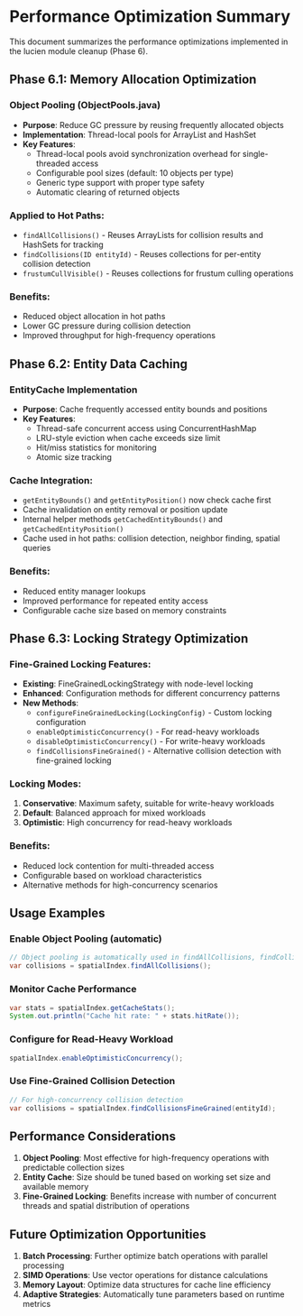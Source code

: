 # Performance Optimization Summary

This document summarizes the performance optimizations implemented in the lucien module cleanup (Phase 6).

## Phase 6.1: Memory Allocation Optimization

### Object Pooling (ObjectPools.java)
- **Purpose**: Reduce GC pressure by reusing frequently allocated objects
- **Implementation**: Thread-local pools for ArrayList and HashSet
- **Key Features**:
  - Thread-local pools avoid synchronization overhead for single-threaded access
  - Configurable pool sizes (default: 10 objects per type)
  - Generic type support with proper type safety
  - Automatic clearing of returned objects

### Applied to Hot Paths:
- `findAllCollisions()` - Reuses ArrayLists for collision results and HashSets for tracking
- `findCollisions(ID entityId)` - Reuses collections for per-entity collision detection
- `frustumCullVisible()` - Reuses collections for frustum culling operations

### Benefits:
- Reduced object allocation in hot paths
- Lower GC pressure during collision detection
- Improved throughput for high-frequency operations

## Phase 6.2: Entity Data Caching

### EntityCache Implementation
- **Purpose**: Cache frequently accessed entity bounds and positions
- **Key Features**:
  - Thread-safe concurrent access using ConcurrentHashMap
  - LRU-style eviction when cache exceeds size limit
  - Hit/miss statistics for monitoring
  - Atomic size tracking

### Cache Integration:
- `getEntityBounds()` and `getEntityPosition()` now check cache first
- Cache invalidation on entity removal or position update
- Internal helper methods `getCachedEntityBounds()` and `getCachedEntityPosition()`
- Cache used in hot paths: collision detection, neighbor finding, spatial queries

### Benefits:
- Reduced entity manager lookups
- Improved performance for repeated entity access
- Configurable cache size based on memory constraints

## Phase 6.3: Locking Strategy Optimization

### Fine-Grained Locking Features:
- **Existing**: FineGrainedLockingStrategy with node-level locking
- **Enhanced**: Configuration methods for different concurrency patterns
- **New Methods**:
  - `configureFineGrainedLocking(LockingConfig)` - Custom locking configuration
  - `enableOptimisticConcurrency()` - For read-heavy workloads
  - `disableOptimisticConcurrency()` - For write-heavy workloads
  - `findCollisionsFineGrained()` - Alternative collision detection with fine-grained locking

### Locking Modes:
1. **Conservative**: Maximum safety, suitable for write-heavy workloads
2. **Default**: Balanced approach for mixed workloads
3. **Optimistic**: High concurrency for read-heavy workloads

### Benefits:
- Reduced lock contention for multi-threaded access
- Configurable based on workload characteristics
- Alternative methods for high-concurrency scenarios

## Usage Examples

### Enable Object Pooling (automatic)
```java
// Object pooling is automatically used in findAllCollisions, findCollisions, and frustumCullVisible
var collisions = spatialIndex.findAllCollisions();
```

### Monitor Cache Performance
```java
var stats = spatialIndex.getCacheStats();
System.out.println("Cache hit rate: " + stats.hitRate());
```

### Configure for Read-Heavy Workload
```java
spatialIndex.enableOptimisticConcurrency();
```

### Use Fine-Grained Collision Detection
```java
// For high-concurrency collision detection
var collisions = spatialIndex.findCollisionsFineGrained(entityId);
```

## Performance Considerations

1. **Object Pooling**: Most effective for high-frequency operations with predictable collection sizes
2. **Entity Cache**: Size should be tuned based on working set size and available memory
3. **Fine-Grained Locking**: Benefits increase with number of concurrent threads and spatial distribution of operations

## Future Optimization Opportunities

1. **Batch Processing**: Further optimize batch operations with parallel processing
2. **SIMD Operations**: Use vector operations for distance calculations
3. **Memory Layout**: Optimize data structures for cache line efficiency
4. **Adaptive Strategies**: Automatically tune parameters based on runtime metrics